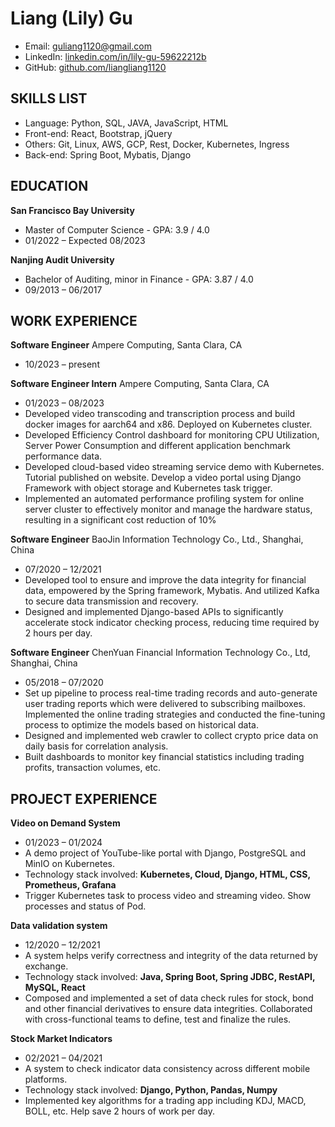 # Liang (Lily) Gu
- Email: [guliang1120@gmail.com](mailto:guliang1120@gmail.com)
- LinkedIn: [linkedin.com/in/lily-gu-59622212b](https://www.linkedin.com/in/lily-gu-59622212b)
- GitHub: [github.com/liangliang1120](https://github.com/liangliang1120)

## SKILLS LIST
- Language: Python, SQL, JAVA, JavaScript, HTML
- Front-end: React, Bootstrap, jQuery
- Others: Git, Linux, AWS, GCP, Rest, Docker, Kubernetes, Ingress
- Back-end: Spring Boot, Mybatis, Django

## EDUCATION
**San Francisco Bay University**
- Master of Computer Science - GPA: 3.9 / 4.0
- 01/2022 – Expected 08/2023

**Nanjing Audit University**
- Bachelor of Auditing, minor in Finance - GPA: 3.87 / 4.0
- 09/2013 – 06/2017

## WORK EXPERIENCE
**Software Engineer** 
Ampere Computing, Santa Clara, CA
- 10/2023 – present

**Software Engineer Intern**
Ampere Computing, Santa Clara, CA
- 01/2023 – 08/2023
- Developed video transcoding and transcription process and build docker images for aarch64 and x86. Deployed on Kubernetes cluster.
- Developed Efficiency Control dashboard for monitoring CPU Utilization, Server Power Consumption and different application benchmark performance data.
- Developed cloud-based video streaming service demo with Kubernetes. Tutorial published on website. Develop a video portal using Django Framework with object storage and Kubernetes task trigger.
- Implemented an automated performance profiling system for online server cluster to effectively monitor and manage the hardware status, resulting in a significant cost reduction of 10%

**Software Engineer**
BaoJin Information Technology Co., Ltd., Shanghai, China
- 07/2020 – 12/2021
- Developed tool to ensure and improve the data integrity for financial data, empowered by the Spring framework, Mybatis. And utilized Kafka to secure data transmission and recovery.
- Designed and implemented Django-based APIs to significantly accelerate stock indicator checking process, reducing time required by 2 hours per day.


**Software Engineer**
ChenYuan Financial Information Technology Co., Ltd, Shanghai, China
- 05/2018 – 07/2020
- Set up pipeline to process real-time trading records and auto-generate user trading reports which were delivered to subscribing mailboxes. Implemented the online trading strategies and conducted the fine-tuning process to optimize the models based on historical data.
- Designed and implemented web crawler to collect crypto price data on daily basis for correlation analysis.
- Built dashboards to monitor key financial statistics including trading profits, transaction volumes, etc.

## PROJECT EXPERIENCE
**Video on Demand System**
- 01/2023 – 01/2024
- A demo project of YouTube-like portal with Django, PostgreSQL and MinIO on Kubernetes.
- Technology stack involved: **Kubernetes, Cloud, Django, HTML, CSS, Prometheus, Grafana**
- Trigger Kubernetes task to process video and streaming video. Show processes and status of Pod.

**Data validation system**
- 12/2020 – 12/2021
- A system helps verify correctness and integrity of the data returned by exchange.
- Technology stack involved: **Java, Spring Boot, Spring JDBC, RestAPI, MySQL, React**
- Composed and implemented a set of data check rules for stock, bond and other financial derivatives to ensure data integrities. Collaborated with cross-functional teams to define, test and finalize the rules.

**Stock Market Indicators**
- 02/2021 – 04/2021
- A system to check indicator data consistency across different mobile platforms.
- Technology stack involved: **Django, Python, Pandas, Numpy**
- Implemented key algorithms for a trading app including KDJ, MACD, BOLL, etc. Help save 2 hours of work per day.
